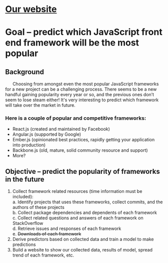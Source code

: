 # [Our website](https://fdac-frameworks.herokuapp.com/)

# Goal – predict which JavaScript front end framework will be the most popular

## Background
&nbsp;&nbsp;&nbsp;&nbsp;&nbsp;&nbsp;Choosing from amongst even the most popular JavaScript frameworks for a new project can be a challenging process. There seems to be a new handful gaining popularity every year or so, and the previous ones don’t seem to lose steam either! It's very interesting to predict which framework will take over the market in future.

### Here is a couple of popular and competitive frameworks:
  - React.js (created and maintained by Facebook)
  - Angular.js (supported by Google)
  - Ember.js (opinionated best practices, rapidly getting your application into production)
  - Backbone.js (old, mature, solid community resource and support)
  - More?

## Objective – predict the popularity of frameworks in the future  
  1. Collect framework related resources (time information must be included):  
    a. Identify projects that uses these frameworks, collect commits, and the authors of these projects  
    b. Collect package dependencies and dependents of each framework  
    c. Collect related questions and answers of each framework on StackOverflow  
    d. Retrieve issues and responses of each framework  
    e. ~~Downloads of each framework~~
  2. Derive predictors based on collected data and train a model to make predictions
  3. Build a website to show our collected data, results of model, spread trend of each framework, etc.
